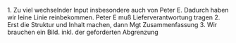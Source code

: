 <span style="color:#000ff;">1. Zu viel wechselnder Input insbesondere auch von Peter E. Dadurch haben wir leine Linie reinbekommen. Peter E muß Lieferverantwortung tragen</span>
<span style="color:#000ff;">2. Erst die Struktur und Inhalt machen, dann Mgt Zusammenfassung</span>
<span style="color:#000ff;">3. Wir brauchen ein Bild. inkl. der geforderten Abgrenzung</span>